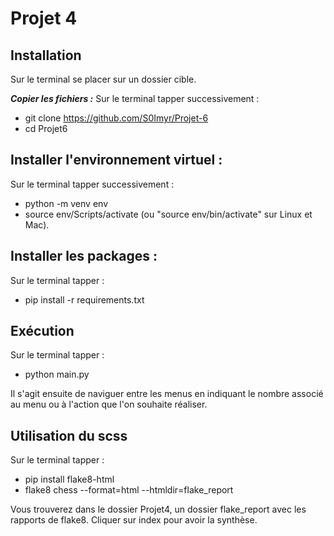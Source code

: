 
# Projet 4
## Installation
Sur le terminal se placer sur un dossier cible.

***Copier les fichiers :***
Sur le terminal tapper successivement :
 - git clone https://github.com/S0Imyr/Projet-6
 - cd Projet6

## Installer l'environnement virtuel :

Sur le terminal tapper successivement : 
- python -m venv env</li>
- source env/Scripts/activate (ou "source env/bin/activate" sur Linux et Mac).

## Installer les packages :
Sur le terminal tapper :

- pip install -r requirements.txt</li>


## Exécution
Sur le terminal tapper :

- python main.py

Il s'agit ensuite de naviguer entre les menus en indiquant le nombre associé au menu ou à l'action que l'on souhaite réaliser.


## Utilisation du scss
Sur le terminal tapper :

 - pip install flake8-html
 - flake8 chess --format=html --htmldir=flake_report

Vous trouverez dans le dossier Projet4, un dossier flake_report avec les rapports de flake8.
Cliquer sur index pour avoir la synthèse.